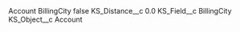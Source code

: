 <?xml version="1.0" encoding="UTF-8"?>
<CustomMetadata xmlns="http://soap.sforce.com/2006/04/metadata" xmlns:xsi="http://www.w3.org/2001/XMLSchema-instance" xmlns:xsd="http://www.w3.org/2001/XMLSchema">
    <label>Account BillingCity</label>
    <protected>false</protected>
    <values>
        <field>KS_Distance__c</field>
        <value xsi:type="xsd:double">0.0</value>
    </values>
    <values>
        <field>KS_Field__c</field>
        <value xsi:type="xsd:string">BillingCity</value>
    </values>
    <values>
        <field>KS_Object__c</field>
        <value xsi:type="xsd:string">Account</value>
    </values>
</CustomMetadata>
